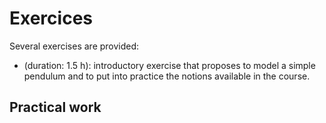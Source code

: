 # Exercices

Several exercises are provided:

* [](ode:tutorial:simple_pendulum) (duration: 1.5 h): introductory exercise that proposes to model a simple pendulum and to put into practice the notions available in the course. 

## Practical work
